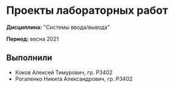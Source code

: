 # Проекты лабораторных работ

**Дисциплина:** "Системы ввода/вывода"

**Период:** весна 2021

## Выполнили

- Коков Алексей Тимурович, гр. P3402
- Рогаленко Никита Александрович, гр. P3402
